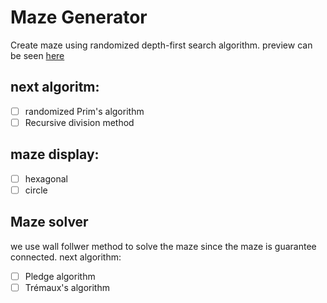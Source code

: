 # Maze Generator

Create maze using randomized depth-first search algorithm. preview can be seen [here](https://nandazman.github.io/maze-generator/)

## next algoritm:
- [ ] randomized Prim's algorithm
- [ ] Recursive division method

## maze display:
- [ ] hexagonal
- [ ] circle

## Maze solver
we use wall follwer method to solve the maze since the maze is guarantee connected. next algorithm:
- [ ] Pledge algorithm
- [ ] Trémaux's algorithm